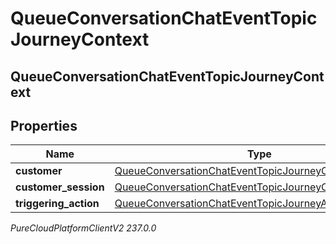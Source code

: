 # QueueConversationChatEventTopicJourneyContext

## QueueConversationChatEventTopicJourneyContext

## Properties

|Name | Type | Description | Notes|
|------------ | ------------- | ------------- | -------------|
| **customer** | [QueueConversationChatEventTopicJourneyCustomer](QueueConversationChatEventTopicJourneyCustomer) |  | [optional] |
| **customer_session** | [QueueConversationChatEventTopicJourneyCustomerSession](QueueConversationChatEventTopicJourneyCustomerSession) |  | [optional] |
| **triggering_action** | [QueueConversationChatEventTopicJourneyAction](QueueConversationChatEventTopicJourneyAction) |  | [optional] |



_PureCloudPlatformClientV2 237.0.0_
